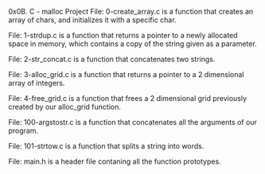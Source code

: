 0x0B. C - malloc Project
File: 0-create_array.c is a function that creates an array of chars, and initializes it with a specific char.

File: 1-strdup.c is a function that returns a pointer to a newly allocated space in memory, which contains a copy of the string given as a parameter.

File: 2-str_concat.c is a function that concatenates two strings.

File: 3-alloc_grid.c is a function that returns a pointer to a 2 dimensional array of integers.

File: 4-free_grid.c is a function that frees a 2 dimensional grid previously created by our alloc_grid function.

File: 100-argstostr.c is a function that concatenates all the arguments of our program.

File: 101-strtow.c is a function that splits a string into words.

File: main.h is a header file contaning all the function prototypes.